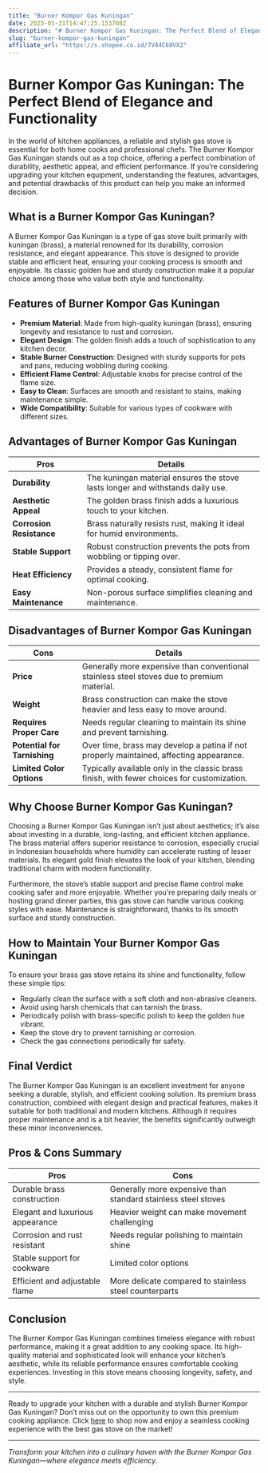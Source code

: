 ```yaml
---
title: "Burner Kompor Gas Kuningan"
date: 2025-05-31T14:47:25.153708Z
description: "# Burner Kompor Gas Kuningan: The Perfect Blend of Elegance and Functionality..."
slug: "burner-kompor-gas-kuningan"
affiliate_url: "https://s.shopee.co.id/7V44C68VX2"
---
```

# Burner Kompor Gas Kuningan: The Perfect Blend of Elegance and Functionality

In the world of kitchen appliances, a reliable and stylish gas stove is essential for both home cooks and professional chefs. The Burner Kompor Gas Kuningan stands out as a top choice, offering a perfect combination of durability, aesthetic appeal, and efficient performance. If you’re considering upgrading your kitchen equipment, understanding the features, advantages, and potential drawbacks of this product can help you make an informed decision.

## What is a Burner Kompor Gas Kuningan?

A Burner Kompor Gas Kuningan is a type of gas stove built primarily with kuningan (brass), a material renowned for its durability, corrosion resistance, and elegant appearance. This stove is designed to provide stable and efficient heat, ensuring your cooking process is smooth and enjoyable. Its classic golden hue and sturdy construction make it a popular choice among those who value both style and functionality.

## Features of Burner Kompor Gas Kuningan

- **Premium Material**: Made from high-quality kuningan (brass), ensuring longevity and resistance to rust and corrosion.
- **Elegant Design**: The golden finish adds a touch of sophistication to any kitchen decor.
- **Stable Burner Construction**: Designed with sturdy supports for pots and pans, reducing wobbling during cooking.
- **Efficient Flame Control**: Adjustable knobs for precise control of the flame size.
- **Easy to Clean**: Surfaces are smooth and resistant to stains, making maintenance simple.
- **Wide Compatibility**: Suitable for various types of cookware with different sizes.

## Advantages of Burner Kompor Gas Kuningan

| **Pros** | **Details** |
| --- | --- |
| **Durability** | The kuningan material ensures the stove lasts longer and withstands daily use. |
| **Aesthetic Appeal** | The golden brass finish adds a luxurious touch to your kitchen. |
| **Corrosion Resistance** | Brass naturally resists rust, making it ideal for humid environments. |
| **Stable Support** | Robust construction prevents the pots from wobbling or tipping over. |
| **Heat Efficiency** | Provides a steady, consistent flame for optimal cooking. |
| **Easy Maintenance** | Non-porous surface simplifies cleaning and maintenance. |

## Disadvantages of Burner Kompor Gas Kuningan

| **Cons** | **Details** |
| --- | --- |
| **Price** | Generally more expensive than conventional stainless steel stoves due to premium material. |
| **Weight** | Brass construction can make the stove heavier and less easy to move around. |
| **Requires Proper Care** | Needs regular cleaning to maintain its shine and prevent tarnishing. |
| **Potential for Tarnishing** | Over time, brass may develop a patina if not properly maintained, affecting appearance. |
| **Limited Color Options** | Typically available only in the classic brass finish, with fewer choices for customization. |

## Why Choose Burner Kompor Gas Kuningan?

Choosing a Burner Kompor Gas Kuningan isn’t just about aesthetics; it’s also about investing in a durable, long-lasting, and efficient kitchen appliance. The brass material offers superior resistance to corrosion, especially crucial in Indonesian households where humidity can accelerate rusting of lesser materials. Its elegant gold finish elevates the look of your kitchen, blending traditional charm with modern functionality.

Furthermore, the stove’s stable support and precise flame control make cooking safer and more enjoyable. Whether you're preparing daily meals or hosting grand dinner parties, this gas stove can handle various cooking styles with ease. Maintenance is straightforward, thanks to its smooth surface and sturdy construction.

## How to Maintain Your Burner Kompor Gas Kuningan

To ensure your brass gas stove retains its shine and functionality, follow these simple tips:

- Regularly clean the surface with a soft cloth and non-abrasive cleaners.
- Avoid using harsh chemicals that can tarnish the brass.
- Periodically polish with brass-specific polish to keep the golden hue vibrant.
- Keep the stove dry to prevent tarnishing or corrosion.
- Check the gas connections periodically for safety.

## Final Verdict

The Burner Kompor Gas Kuningan is an excellent investment for anyone seeking a durable, stylish, and efficient cooking solution. Its premium brass construction, combined with elegant design and practical features, makes it suitable for both traditional and modern kitchens. Although it requires proper maintenance and is a bit heavier, the benefits significantly outweigh these minor inconveniences.

## Pros & Cons Summary

| **Pros** | **Cons** |
| --- | --- |
| Durable brass construction | Generally more expensive than standard stainless steel stoves |
| Elegant and luxurious appearance | Heavier weight can make movement challenging |
| Corrosion and rust resistant | Needs regular polishing to maintain shine |
| Stable support for cookware | Limited color options |
| Efficient and adjustable flame | More delicate compared to stainless steel counterparts |

## Conclusion

The Burner Kompor Gas Kuningan combines timeless elegance with robust performance, making it a great addition to any cooking space. Its high-quality material and sophisticated look will enhance your kitchen’s aesthetic, while its reliable performance ensures comfortable cooking experiences. Investing in this stove means choosing longevity, safety, and style.

---

Ready to upgrade your kitchen with a durable and stylish Burner Kompor Gas Kuningan? Don’t miss out on the opportunity to own this premium cooking appliance. Click [here](https://s.shopee.co.id/7V44C68VX2) to shop now and enjoy a seamless cooking experience with the best gas stove on the market!

---

*Transform your kitchen into a culinary haven with the Burner Kompor Gas Kuningan—where elegance meets efficiency.*